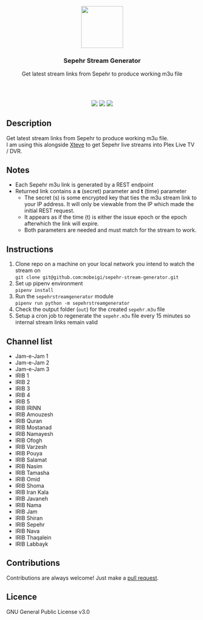 <p align="center">
<img src="https://i.imgur.com/rDPxW5y.png" height="110px" width="auto"/>
<br/>
<h3 align="center">Sepehr Stream Generator</h3>
<p align="center">Get latest stream links from Sepehr to produce working m3u file</p>
<h2></h2>
</p>
<br />

<p align="center">
<a href="../../issues"><img src="https://img.shields.io/github/issues/mobeigi/sepehr-stream-generator.svg?style=flat-square" /></a>
<a href="../../pulls"><img src="https://img.shields.io/github/issues-pr/mobeigi/sepehr-stream-generator.svg?style=flat-square" /></a> 
<a href="LICENSE.md"><img src="https://img.shields.io/github/license/mobeigi/sepehr-stream-generator.svg?style=flat-square" /></a>
</p>

## Description
Get latest stream links from Sepehr to produce working m3u file.  
I am using this alongside [Xteve](https://github.com/xteve-project/xTeVe) to get Sepehr live streams into Plex Live TV / DVR.

## Notes
* Each Sepehr m3u link is generated by a REST endpoint
* Returned link contains a **s** (secret) parameter and **t** (time) parameter
  * The secret (s) is some encrypted key that ties the m3u stream link to your IP address. It will only be viewable from the IP which made the initial REST request.
  * It appears as if the time (t) is either the issue epoch or the epoch afterwhich the link will expire.
  * Both parameters are needed and must match for the stream to work.

## Instructions
1. Clone repo on a machine on your local network you intend to watch the stream on  
`git clone git@github.com:mobeigi/sepehr-stream-generator.git`
2. Set up pipenv environment  
`pipenv install`
3. Run the `sepehrstreamgenerator` module  
`pipenv run python -m sepehrstreamgenerator`
5. Check the output folder (`out`) for the created `sepehr.m3u` file
6. Setup a cron job to regenerate the `sepehr.m3u` file every 15 minutes so internal stream links remain valid

## Channel list
* Jam-e-Jam 1
* Jam-e-Jam 2
* Jam-e-Jam 3
* IRIB 1
* IRIB 2
* IRIB 3
* IRIB 4
* IRIB 5
* IRIB IRINN
* IRIB Amouzesh
* IRIB Quran
* IRIB Mostanad
* IRIB Namayesh
* IRIB Ofogh
* IRIB Varzesh
* IRIB Pouya
* IRIB Salamat
* IRIB Nasim
* IRIB Tamasha
* IRIB Omid
* IRIB Shoma
* IRIB Iran Kala
* IRIB Javaneh
* IRIB Nama
* IRIB Jam
* IRIB Shiran
* IRIB Sepehr
* IRIB Nava
* IRIB Thaqalein
* IRIB Labbayk

## Contributions
Contributions are always welcome!
Just make a [pull request](../../pulls).

## Licence
GNU General Public License v3.0
